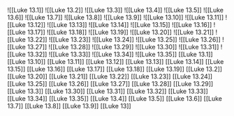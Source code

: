 ![[Luke 13.1]]
![[Luke 13.2]]
![[Luke 13.3]]
![[Luke 13.4]]
![[Luke 13.5]]
![[Luke 13.6]]
![[Luke 13.7]]
![[Luke 13.8]]
![[Luke 13.9]]
![[Luke 13.10]]
![[Luke 13.11]]
![[Luke 13.12]]
![[Luke 13.13]]
![[Luke 13.14]]
![[Luke 13.15]]
![[Luke 13.16]]
![[Luke 13.17]]
![[Luke 13.18]]
![[Luke 13.19]]
![[Luke 13.20]]
![[Luke 13.21]]
![[Luke 13.22]]
![[Luke 13.23]]
![[Luke 13.24]]
![[Luke 13.25]]
![[Luke 13.26]]
![[Luke 13.27]]
![[Luke 13.28]]
![[Luke 13.29]]
![[Luke 13.30]]
![[Luke 13.31]]
![[Luke 13.32]]
![[Luke 13.33]]
![[Luke 13.34]]
![[Luke 13.35]]
[[Luke 13.1]]
[[Luke 13.10]]
[[Luke 13.11]]
[[Luke 13.12]]
[[Luke 13.13]]
[[Luke 13.14]]
[[Luke 13.15]]
[[Luke 13.16]]
[[Luke 13.17]]
[[Luke 13.18]]
[[Luke 13.19]]
[[Luke 13.2]]
[[Luke 13.20]]
[[Luke 13.21]]
[[Luke 13.22]]
[[Luke 13.23]]
[[Luke 13.24]]
[[Luke 13.25]]
[[Luke 13.26]]
[[Luke 13.27]]
[[Luke 13.28]]
[[Luke 13.29]]
[[Luke 13.3]]
[[Luke 13.30]]
[[Luke 13.31]]
[[Luke 13.32]]
[[Luke 13.33]]
[[Luke 13.34]]
[[Luke 13.35]]
[[Luke 13.4]]
[[Luke 13.5]]
[[Luke 13.6]]
[[Luke 13.7]]
[[Luke 13.8]]
[[Luke 13.9]]
[[Luke 13]]
